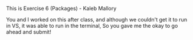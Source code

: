 This is Exercise 6 (Packages) - Kaleb Mallory

You and I worked on this after class, and although we couldn't get it to run in VS, it was able to run in the terminal,
So you gave me the okay to go ahead and submit!

